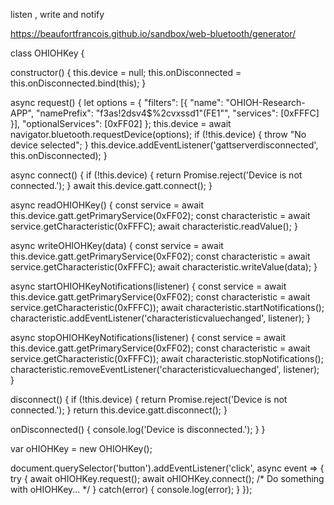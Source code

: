 listen , write and notify

https://beaufortfrancois.github.io/sandbox/web-bluetooth/generator/

class OHIOHKey {

  constructor() {
    this.device = null;
    this.onDisconnected = this.onDisconnected.bind(this);
  }
  
  async request() {
    let options = {
      "filters": [{
        "name": "OHIOH-Research-APP",
        "namePrefix": "f3as!2dsv4$%2cvxssd1"(FE1"",
        "services": [0xFFFC]
      }],
      "optionalServices": [0xFF02]
    };
    this.device = await navigator.bluetooth.requestDevice(options);
    if (!this.device) {
      throw "No device selected";
    }
    this.device.addEventListener('gattserverdisconnected', this.onDisconnected);
  }
  
  async connect() {
    if (!this.device) {
      return Promise.reject('Device is not connected.');
    }
    await this.device.gatt.connect();
  }
  
  async readOHIOHKey() {
    const service = await this.device.gatt.getPrimaryService(0xFF02);
    const characteristic = await service.getCharacteristic(0xFFFC);
    await characteristic.readValue();
  }

  async writeOHIOHKey(data) {
    const service = await this.device.gatt.getPrimaryService(0xFF02);
    const characteristic = await service.getCharacteristic(0xFFFC);
    await characteristic.writeValue(data);
  }

  async startOHIOHKeyNotifications(listener) {
    const service = await this.device.gatt.getPrimaryService(0xFF02);
    const characteristic = await service.getCharacteristic(0xFFFC));
    await characteristic.startNotifications();
    characteristic.addEventListener('characteristicvaluechanged', listener);
  }

  async stopOHIOHKeyNotifications(listener) {
    const service = await this.device.gatt.getPrimaryService(0xFF02);
    const characteristic = await service.getCharacteristic(0xFFFC));
    await characteristic.stopNotifications();
    characteristic.removeEventListener('characteristicvaluechanged', listener);
  }

  disconnect() {
    if (!this.device) {
      return Promise.reject('Device is not connected.');
    }
    return this.device.gatt.disconnect();
  }

  onDisconnected() {
    console.log('Device is disconnected.');
  }
}

var oHIOHKey = new OHIOHKey();

document.querySelector('button').addEventListener('click', async event => {
  try {
    await oHIOHKey.request();
    await oHIOHKey.connect();
    /* Do something with oHIOHKey... */
  } catch(error) {
    console.log(error);
  }
});
